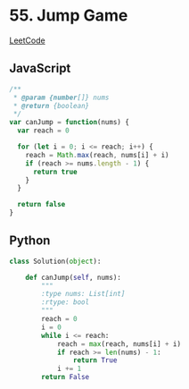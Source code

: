 # 55. Jump Game

[LeetCode](https://leetcode.com/problems/jump-game/)

## JavaScript

```js
/**
 * @param {number[]} nums
 * @return {boolean}
 */
var canJump = function(nums) {
  var reach = 0

  for (let i = 0; i <= reach; i++) {
    reach = Math.max(reach, nums[i] + i)
    if (reach >= nums.length - 1) {
      return true
    }
  }

  return false
}
```

## Python

```py
class Solution(object):

    def canJump(self, nums):
        """
        :type nums: List[int]
        :rtype: bool
        """
        reach = 0
        i = 0
        while i <= reach:
            reach = max(reach, nums[i] + i)
            if reach >= len(nums) - 1:
                return True
            i += 1
        return False
```
